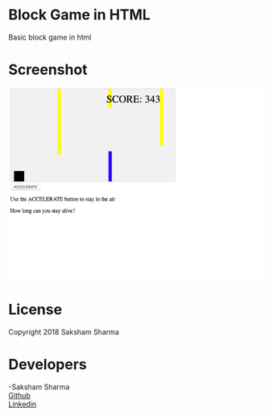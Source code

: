 # Block Game in HTML
Basic block game in html

# Screenshot
<img src="BLOCKGAME.png">

# License

Copyright 2018 Saksham Sharma

# Developers
-Saksham Sharma<br>
<a href="https://github.com/Sakshamoo17">Github</a>
<br>
<a href="https://www.linkedin.com/in/saksham-sharma-bb576b167/">Linkedin</a>

